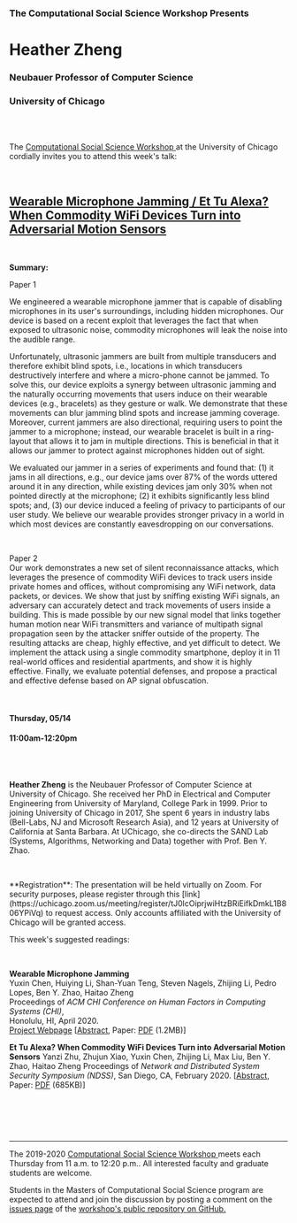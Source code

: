 <h3 class=pfblock-header> The Computational Social Science Workshop Presents </h3>

<h1 class=pfblock-header3> Heather Zheng</h1>
<h3 class=pfblock-header3> Neubauer Professor of Computer Science </h3>
<h3 class=pfblock-header3> University of Chicago </h3>

<br><br>



<p class=pfblock-header3>The <a href="https://macss.uchicago.edu/content/computation-workshop"> Computational Social Science Workshop </a> at the University of Chicago cordially invites you to attend this week's talk:</p>



<br>

<div class=pfblock-header3>
<h2 class=pfblock-header>
  <a href=https://github.com/uchicago-computation-workshop/Spring2020/tree/master/05-14_Zheng> Wearable Microphone Jamming / Et Tu Alexa? When Commodity WiFi Devices Turn into Adversarial Motion Sensors </a>
</h2>

<br>
</div>



<p class=footertext2>

**Summary:** 
<br>

Paper 1
<br>

We engineered a wearable microphone jammer that is capable of disabling microphones in its user's surroundings, including hidden microphones. Our device is based on a recent exploit that leverages the fact that when exposed to ultrasonic noise, commodity microphones will leak the noise into the audible range. <br>

Unfortunately, ultrasonic jammers are built from multiple transducers and therefore exhibit blind spots, i.e., locations in which transducers destructively interfere and where a micro-phone cannot be jammed. To solve this, our device exploits a synergy between ultrasonic jamming and the naturally occurring movements that users induce on their wearable devices (e.g., bracelets) as they gesture or walk. We demonstrate that these movements can blur jamming blind spots and increase jamming coverage. Moreover, current jammers are also directional, requiring users to point the jammer to a microphone; instead, our wearable bracelet is built in a ring-layout that allows it to jam in multiple directions. This is beneficial in that it allows our jammer to protect against microphones hidden out of sight. <br>

We evaluated our jammer in a series of experiments and found that: (1) it jams in all directions, e.g., our device jams over 87% of the words uttered around it in any direction, while existing devices jam only 30% when not pointed directly at the microphone; (2) it exhibits significantly less blind spots; and, (3) our device induced a feeling of privacy to participants of our user study. We believe our wearable provides stronger privacy in a world in which most devices are constantly eavesdropping on our conversations.


<br>

Paper 2
<br>
Our work demonstrates a new set of silent reconnaissance attacks, which leverages the presence of commodity WiFi devices to track users inside private homes and offices, without compromising any WiFi network, data packets, or devices. We show that just by sniffing existing WiFi signals, an adversary can accurately detect and track movements of users inside a building. This is made possible by our new signal model that links together human motion near WiFi transmitters and variance of multipath signal propagation seen by the attacker sniffer outside of the property. The resulting attacks are cheap, highly effective, and yet difficult to detect. We implement the attack using a single commodity smartphone, deploy it in 11 real-world offices and residential apartments, and show it is highly effective. Finally, we evaluate potential defenses, and propose a practical and effective defense based on AP signal obfuscation.







</p>

<br>

<h4 class=pfblock-header3> Thursday, 05/14 </h4>
<h4 class=pfblock-header3> 11:00am-12:20pm </h4>

<br><br>

<p class=footertext2>

**Heather Zheng** is the Neubauer Professor of Computer Science at University of Chicago. She received her PhD in Electrical and Computer Engineering from University of Maryland, College Park in 1999. Prior to joining University of Chicago in 2017, She spent 6 years in industry labs (Bell-Labs, NJ and Microsoft Research Asia), and 12 years at University of California at Santa Barbara. At UChicago, she co-directs the SAND Lab (Systems, Algorithms, Networking and Data) together with Prof. Ben Y. Zhao.
</p>

<br>

<p class=footertext2>
**Registration**: The presentation will be held virtually on Zoom. For security purposes, please register through this [link](https://uchicago.zoom.us/meeting/register/tJ0lcOiprjwiHtzBRiEifkDmkL1B806YPiVq) to request access. Only accounts affiliated with the University of Chicago will be granted access.
</p>

This week's suggested readings:

<br>

<b>Wearable Microphone Jamming</b> <br>
Yuxin Chen, Huiying Li, Shan-Yuan Teng, Steven Nagels, Zhijing Li, Pedro Lopes, Ben Y. Zhao, Haitao Zheng <br>
Proceedings of <i>ACM CHI Conference on Human Factors in Computing Systems (CHI)</i>, <br> Honolulu, HI, April 2020. <br>
[Project Webpage](http://sandlab.cs.uchicago.edu/jammer/)
[[Abstract](http://people.cs.uchicago.edu/~ravenben/publications/abstracts/ultra-chi20.html), Paper: [PDF](http://people.cs.uchicago.edu/~ravenben/publications/pdf/ultra-chi20.pdf) (1.2MB)]


<b>Et Tu Alexa? When Commodity WiFi Devices Turn into Adversarial Motion Sensors</b>
Yanzi Zhu, Zhujun Xiao, Yuxin Chen, Zhijing Li, Max Liu, Ben Y. Zhao, Haitao Zheng
Proceedings of <i>Network and Distributed System Security Symposium (NDSS)</i>,
San Diego, CA, February 2020.
[[Abstract](http://people.cs.uchicago.edu/~ravenben/publications/abstracts/advloc-ndss20.html), Paper: [PDF](http://people.cs.uchicago.edu/~ravenben/publications/pdf/advloc-ndss20.pdf) (685KB)]


<br>

<br><br>

---

<p class=footertext> The 2019-2020 <a href="https://macss.uchicago.edu/content/computation-workshop"> Computational Social Science Workshop </a> meets each Thursday from 11 a.m. to 12:20 p.m.. All interested faculty and graduate students are welcome.</p>



<p class=footertext>Students in the Masters of Computational Social Science program are expected to attend and join the discussion by posting a comment on the <a href=https://github.com/uchicago-computation-workshop/Spring2020/issues/4>issues page</a> of the <a href=https://github.com/uchicago-computation-workshop/Spring2020/tree/master/05-14_Zheng>workshop's public repository on GitHub.</a></p>
